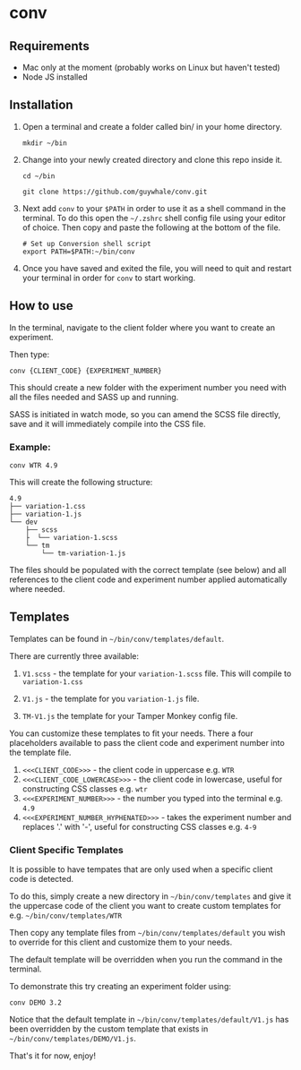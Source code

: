 # conv

## Requirements
- Mac only at the moment (probably works on Linux but haven't tested)
- Node JS installed

## Installation
1. Open a terminal and create a folder called bin/ in your home directory.

    `mkdir ~/bin`

2. Change into your newly created directory and clone this repo inside it.
    
    `cd ~/bin`
    
    `git clone https://github.com/guywhale/conv.git`

3. Next add `conv` to your `$PATH` in order to use it as a shell command in the terminal. To do this open the `~/.zshrc` shell config file using your editor of choice. Then copy and paste the following at the bottom of the file.

    ```
    # Set up Conversion shell script
    export PATH=$PATH:~/bin/conv
    ```
4. Once you have saved and exited the file, you will need to quit and restart your terminal in order for `conv` to start working.

## How to use
In the terminal, navigate to the client folder where you want to create an experiment.

Then type:

`conv {CLIENT_CODE} {EXPERIMENT_NUMBER}`

This should create a new folder with the experiment number you need with all the files needed and SASS up and running.

SASS is initiated in watch mode, so you can amend the SCSS file directly, save and it will immediately compile into the CSS file.

### Example:
`conv WTR 4.9`

This will create the following structure:
    

```
4.9
├── variation-1.css
├── variation-1.js
└── dev
    ├── scss
    ├  └── variation-1.scss
    └── tm
        └── tm-variation-1.js
```

The files should be populated with the correct template (see below) and all references to the client code and experiment number applied automatically where needed.

## Templates
Templates can be found in `~/bin/conv/templates/default`.

There are currently three available:
1) `V1.scss` - the template for your `variation-1.scss` file. This will compile to `variation-1.css`

2) `V1.js` - the template for you `variation-1.js` file.

3) `TM-V1.js` the template for your Tamper Monkey config file.

You can customize these templates to fit your needs. There a four placeholders available to pass the client code and experiment number into the template file.
1) `<<<CLIENT_CODE>>>` - the client code in uppercase e.g. `WTR`
2) `<<<CLIENT_CODE_LOWERCASE>>>` - the client code in lowercase, useful for constructing CSS classes e.g. `wtr`
3) `<<<EXPERIMENT_NUMBER>>>` - the number you typed into the terminal e.g. `4.9`
4) `<<<EXPERIMENT_NUMBER_HYPHENATED>>>` - takes the experiment number and replaces '.' with '-', useful for constructing CSS classes e.g. `4-9`

### Client Specific Templates
It is possible to have tempates that are only used when a specific client code is detected.

To do this, simply create a new directory in `~/bin/conv/templates` and give it the uppercase code of the client you want to create custom templates for e.g. `~/bin/conv/templates/WTR`

Then copy any template files from `~/bin/conv/templates/default` you wish to override for this client and customize them to your needs.

The default template will be overridden when you run the command in the terminal.

To demonstrate this try creating an experiment folder using:

`conv DEMO 3.2`

Notice that the default template in `~/bin/conv/templates/default/V1.js` has been overridden by the custom template that exists in `~/bin/conv/templates/DEMO/V1.js`.

That's it for now, enjoy!